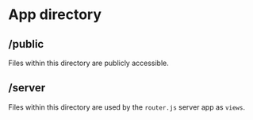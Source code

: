 # App directory

## /public
Files within this directory are publicly accessible.

## /server
Files within this directory are used by the `router.js` server app as `views`.
